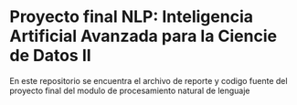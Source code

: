# Proyecto final NLP: Inteligencia Artificial Avanzada para la Ciencie de Datos II

En este repositorio se encuentra el archivo de reporte y codigo fuente del proyecto final del modulo de procesamiento natural de lenguaje
 
